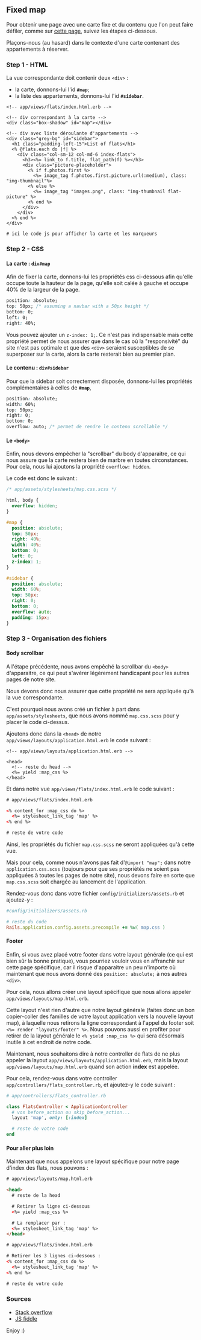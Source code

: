 ## Fixed map

Pour obtenir une page avec une carte fixe et du contenu que l'on peut faire défiler, comme sur [cette page](http://airbnbflo.herokuapp.com/flats), suivez les étapes ci-dessous.

Plaçons-nous (au hasard) dans le contexte d'une carte contenant des appartements à réserver.

### Step 1 - HTML

La vue correspondante doit contenir deux ```<div>``` :
- la carte, donnons-lui l'id **`#map`**;
- la liste des appartements, donnons-lui l'id **`#sidebar`**.

```erb
<!-- app/views/flats/index.html.erb -->

<!-- div correspondant à la carte -->
<div class="box-shadow" id="map"></div>

<!-- div avec liste déroulante d'appartements -->
<div class="grey-bg" id="sidebar">
  <h1 class="padding-left-15">List of flats</h1>
  <% @flats.each do |f| %>
    <div class="col-sm-12 col-md-6 index-flats">
      <h3><%= link_to f.title, flat_path(f) %></h3>
      <div class="picture-placeholder">
        <% if f.photos.first %>
          <%= image_tag f.photos.first.picture.url(:medium), class: "img-thumbnail"%>
        <% else %>
          <%= image_tag "images.png", class: "img-thumbnail flat-picture" %>
        <% end %>
      </div>
    </div>
  <% end %>
</div>

# ici le code js pour afficher la carte et les marqueurs
```

### Step 2 - CSS

#### La carte : **`div#map`**

Afin de fixer la carte, donnons-lui les propriétés css ci-dessous afin qu'elle occupe toute la hauteur de la page, qu'elle soit calée à gauche et occupe 40% de la largeur de la page.

```css
position: absolute;
top: 50px; /* assuming a navbar with a 50px height */
bottom: 0;
left: 0;
right: 40%;
```


Vous pouvez ajouter un `z-index: 1;`. Ce n'est pas indispensable mais cette propriété permet de nous assurer que dans le cas où la "responsivité" du site n'est pas optimale et que des `<div>` seraient susceptibles de se superposer sur la carte, alors la carte resterait bien au premier plan.

#### Le contenu : **`div#sidebar`**

Pour que la sidebar soit correctement disposée, donnons-lui les propriétés complémentaires à celles de **`#map`**,

```css
position: absolute;
width: 60%;
top: 50px;
right: 0;
bottom: 0;
overflow: auto; /* permet de rendre le contenu scrollable */
```

#### Le **`<body>`**

Enfin, nous devons empêcher la "scrollbar" du body d'apparaitre, ce qui nous assure que la carte restera bien de marbre en toutes circonstances. Pour cela, nous lui ajoutons la propriété ```overflow: hidden```.

Le code est donc le suivant :

```css
/* app/assets/stylesheets/map.css.scss */

html, body {
  overflow: hidden;
}

#map {
  position: absolute;
  top: 50px;
  right: 40%;
  width: 40%;
  bottom: 0;
  left: 0;
  z-index: 1;
}

#sidebar {
  position: absolute;
  width: 60%;
  top: 50px;
  right: 0;
  bottom: 0;
  overflow: auto;
  padding: 15px;
}
```

### Step 3 - Organisation des fichiers

#### Body scrollbar

A l'étape précédente, nous avons empêché la scrollbar du `<body>` d'apparaitre, ce qui peut s'avérer légèrement handicapant pour les autres pages de notre site.

Nous devons donc nous assurer que cette propriété ne sera appliquée qu'à la vue correspondante.

C'est pourquoi nous avons créé un fichier à part dans ```app/assets/stylesheets```, que nous avons nommé ```map.css.scss``` pour y placer le code ci-dessus.

Ajoutons donc dans la ```<head>``` de notre ```app/views/layouts/application.html.erb``` le code suivant :

```erb
<!-- app/views/layouts/application.html.erb -->

<head>
  <!-- reste du head -->
  <%= yield :map_css %>
</head>
```

Et dans notre vue ```app/views/flats/index.html.erb``` le code suivant :

```html
# app/views/flats/index.html.erb

<% content_for :map_css do %>
  <%= stylesheet_link_tag 'map' %>
<% end %>

# reste de votre code

```

Ainsi, les propriétés du fichier ```map.css.scss``` ne seront appliquées qu'à cette vue.

Mais pour cela, comme nous n'avons pas fait d'`@import "map";` dans notre `application.css.scss` (toujours pour que ses propriétés ne soient pas appliquées à toutes les pages de notre site), nous devons faire en sorte que `map.css.scss` soit chargée au lancement de l'application.

Rendez-vous donc dans votre fichier ```config/initializers/assets.rb``` et ajoutez-y :

```ruby
#config/initializers/assets.rb

# reste du code
Rails.application.config.assets.precompile += %w( map.css )
```

#### Footer

Enfin, si vous avez placé votre footer dans votre layout générale (ce qui est bien sûr la bonne pratique), vous pourriez vouloir vous en affranchir sur cette page spécifique, car il risque d'apparaitre un peu n'importe où maintenant que nous avons donné des ```position: absolute;``` à nos autres ```<div>```.

Pour cela, nous allons créer une layout spécifique que nous allons appeler ```app/views/layouts/map.html.erb```.

Cette layout n'est rien d'autre que notre layout générale (faites donc un bon copier-coller des familles de votre layout application vers la nouvelle layout map), à laquelle nous retirons la ligne correspondant à l'appel du footer soit ```<%= render "layouts/footer" %>```. Nous pouvons aussi en profiter pour retirer de la layout générale le ```<% yield :map_css %>``` qui sera désormais inutile à cet endroit de notre code.

Maintenant, nous souhaitons dire à notre controller de flats de ne plus appeler la layout ```app/views/layouts/application.html.erb```, mais la layout ```app/views/layouts/map.html.erb``` quand son action **index** est appelée.

Pour cela, rendez-vous dans votre controller ```app/controllers/flats_controller.rb```, et ajoutez-y le code suivant :

```ruby
# app/controllers/flats_controller.rb

class FlatsController < ApplicationController
  # vos before_action ou skip_before_action...
  layout 'map', only: [:index]

  # reste de votre code
end
```

#### Pour aller plus loin

Maintenant que nous appelons une layout spécifique pour notre page d'index des flats, nous pouvons :

```html
# app/views/layouts/map.html.erb

<head>
  # reste de la head

  # Retirer la ligne ci-dessous
  <%= yield :map_css %>

  # La remplacer par :
  <%= stylesheet_link_tag 'map' %>
</head>
```


```html
# app/views/flats/index.html.erb

# Retirer les 3 lignes ci-dessous :
<% content_for :map_css do %>
  <%= stylesheet_link_tag 'map' %>
<% end %>

# reste de votre code
```

### Sources

- [Stack overflow](http://stackoverflow.com/questions/15147378/position-google-maps-with-sidebar-on-right-and-fixed-header-on-top)
- [JS fiddle](http://jsfiddle.net/kuXYq/4/)

Enjoy :)
